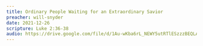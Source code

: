```yaml
---
title: Ordinary People Waiting for an Extraordinary Savior
preacher: will-snyder
date: 2021-12-26
scripture: Luke 2:36-38
audio: https://drive.google.com/file/d/1Au-wKba6rL_NEWY5utRTlESzzzBEQLAT/view
---
```

